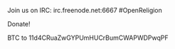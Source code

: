 Join us on IRC:
	irc.freenode.net:6667
	#OpenReligion

Donate!

BTC to 11d4CRuaZwGYPUmHUCrBumCWAPWDPwqPF